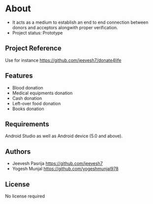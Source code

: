 # About

* It acts as a medium to establish an end to end connection between donors and acceptors alongwith proper verification.
* Project status: Prototype

## Project Reference

Use for instance https://github.com/jeevesh7/donate4life

## Features
- Blood donation
- Medical equipments donation
- Cash donation
- Left-over food donation
- Books donation

## Requirements

Android Studio as well as Android device (5.0 and above).

## Authors
- Jeevesh Pasrija https://github.com/jeevesh7
- Yogesh Munjal https://github.com/yogeshmunjal978

## License

No license required
